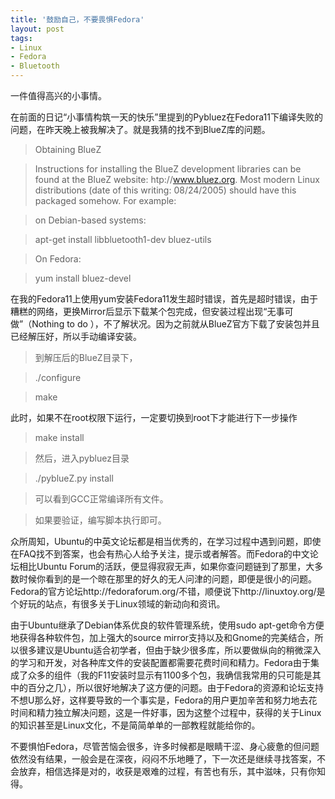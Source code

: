 ```yaml
---
title: '鼓励自己，不要畏惧Fedora'
layout: post
tags:
- Linux
- Fedora
- Bluetooth
---
```

一件值得高兴的小事情。  
  
在前面的日记“小事情构筑一天的快乐”里提到的Pybluez在Fedora11下编译失败的问题，在昨天晚上被我解决了。就是我猜的找不到BlueZ库的问题。  
  
> Obtaining BlueZ  

> Instructions for installing the BlueZ development libraries can be found at the BlueZ website: htp://www.bluez.org. Most modern Linux distributions (date of this writing: 08/24/2005) should have this packaged somehow. For example:  

> on Debian-based systems:  

> apt-get install libbluetooth1-dev bluez-utils  

> On Fedora:  
  
> yum install bluez-devel  
  
在我的Fedora11上使用yum安装Fedora11发生超时错误，首先是超时错误，由于糟糕的网络，更换Mirror后显示下载某个包完成，但安装过程出现“无事可做”（Nothing to do ），不了解状况。因为之前就从BlueZ官方下载了安装包并且已经解压好，所以手动编译安装。  

> 到解压后的BlueZ目录下，  
  
> ./configure  
  
> make  
    
此时，如果不在root权限下运行，一定要切换到root下才能进行下一步操作  
  
> make install  
  
> 然后，进入pybluez目录  
  
> ./pyblueZ.py install  
  
> 可以看到GCC正常编译所有文件。  
  
> 如果要验证，编写脚本执行即可。  
  
众所周知，Ubuntu的中英文论坛都是相当优秀的，在学习过程中遇到问题，即使在FAQ找不到答案，也会有热心人给予关注，提示或者解答。而Fedora的中文论坛相比Ubuntu Forum的活跃，便显得寂寂无声，如果你查问题链到了那里，大多数时候你看到的是一个晾在那里的好久的无人问津的问题，即便是很小的问题。Fedora的官方论坛http://fedoraforum.org/不错，顺便说下http://linuxtoy.org/是个好玩的站点，有很多关于Linux领域的新动向和资讯。  
  
由于Ubuntu继承了Debian体系优良的软件管理系统，使用sudo apt-get命令方便地获得各种软件包，加上强大的source mirror支持以及和Gnome的完美结合，所以很多建议是Ubuntu适合初学者，但由于缺少很多库，所以要做纵向的稍微深入的学习和开发，对各种库文件的安装配置都需要花费时间和精力。Fedora由于集成了众多的组件（我的F11安装时显示有1100多个包，我确信我常用的只可能是其中的百分之几），所以很好地解决了这方便的问题。由于Fedora的资源和论坛支持不想U那么好，这样要导致的一个事实是，Fedora的用户更加辛苦和努力地去花时间和精力独立解决问题，这是一件好事，因为这整个过程中，获得的关于Linux的知识甚至是Linux文化，不是简简单单的一部教程就能给你的。  
  
不要惧怕Fedora，尽管苦恼会很多，许多时候都是眼睛干涩、身心疲惫的但问题依然没有结果，一般会是在深夜，闷闷不乐地睡了，下一次还是继续寻找答案，不会放弃，相信选择是对的，收获是艰难的过程，有苦也有乐，其中滋味，只有你知得。  

